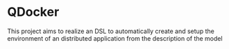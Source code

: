 # QDocker
This project aims to realize an DSL to automatically create and setup the environment of an distributed application from the description of the model

